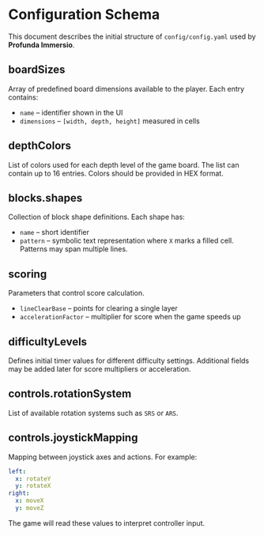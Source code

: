 # Configuration Schema

This document describes the initial structure of `config/config.yaml` used by **Profunda Immersio**.

## boardSizes
Array of predefined board dimensions available to the player. Each entry contains:

- `name` – identifier shown in the UI
- `dimensions` – `[width, depth, height]` measured in cells

## depthColors
List of colors used for each depth level of the game board. The list can contain up to 16 entries. Colors should be provided in HEX format.

## blocks.shapes
Collection of block shape definitions. Each shape has:

- `name` – short identifier
- `pattern` – symbolic text representation where `X` marks a filled cell. Patterns may span multiple lines.

## scoring
Parameters that control score calculation.

- `lineClearBase` – points for clearing a single layer
- `accelerationFactor` – multiplier for score when the game speeds up

## difficultyLevels
Defines initial timer values for different difficulty settings. Additional fields may be added later for score multipliers or acceleration.

## controls.rotationSystem
List of available rotation systems such as `SRS` or `ARS`.

## controls.joystickMapping
Mapping between joystick axes and actions. For example:

```yaml
left:
  x: rotateY
  y: rotateX
right:
  x: moveX
  y: moveZ
```

The game will read these values to interpret controller input.
